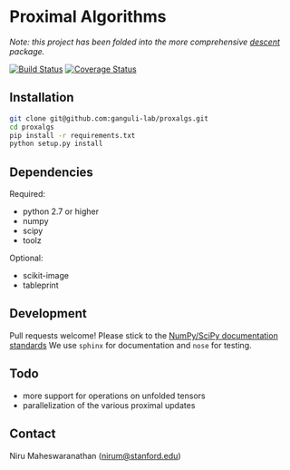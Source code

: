 # Proximal Algorithms

_Note: this project has been folded into the more comprehensive [descent](https://github.com/nirum/descent) package._

[![Build Status](https://travis-ci.org/ganguli-lab/proxalgs.svg?branch=master)](https://travis-ci.org/ganguli-lab/proxalgs)
[![Coverage Status](https://coveralls.io/repos/ganguli-lab/proxalgs/badge.svg?branch=master&service=github)](https://coveralls.io/github/ganguli-lab/proxalgs?branch=master)

## Installation
```bash
git clone git@github.com:ganguli-lab/proxalgs.git
cd proxalgs
pip install -r requirements.txt
python setup.py install
```

## Dependencies

Required:
- python 2.7 or higher
- numpy
- scipy
- toolz

Optional:
- scikit-image
- tableprint

## Development
Pull requests welcome! Please stick to the [NumPy/SciPy documentation standards](https://github.com/numpy/numpy/blob/master/doc/HOWTO_DOCUMENT.rst.txt#docstring-standard)
We use `sphinx` for documentation and `nose` for testing.

## Todo
- more support for operations on unfolded tensors
- parallelization of the various proximal updates

## Contact
Niru Maheswaranathan (nirum@stanford.edu)
